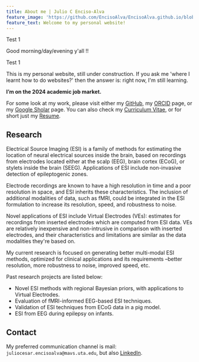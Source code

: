```yaml
---
title: About me | Julio C Enciso-Alva
feature_image: 'https://github.com/EncisoAlva/EncisoAlva.github.io/blob/main/img/banner_TB.jpg'
feature_text: Welcome to my personal website!
---
```


Test 1

Good morning/day/evening y'all !! 

Test 1

This is my personal website, still under construction. If you ask me 'where I learnt how to do websites?' then the answer is: right now, I'm still learning. 

**I’m on the 2024 academic job market.**

For some look at my work, please visit either my [GitHub](https://github.com/EncisoAlva), my [ORCID](https://orcid.org/0000-0002-8315-6849) page, or my [Google Sholar](https://scholar.google.com/citations?hl=en&user=qqw6kegAAAAJ) page.
You can also check my [Curriculum Vitae](https://drive.google.com/file/d/16ffsYed2Ywxk1RU7iuyarOfPSPB4JrA5/view), or for short just my [Resume](https://drive.google.com/file/d/16Z6UiZzPHBGGC_7kaPQ9gTS700gENO_n/view).

## Research

Electrical Source Imaging (ESI) is a family of methods for estimating the location of neural electrical sources inside the brain, based on recordings from electrodes located either at the scalp (EEG), brain cortex (ECoG), or stylets inside the brain (SEEG). Applications of ESI include non-invasive detection of epileptogenic zones.  

Electrode recordings are known to have a high resolution in time and a poor resolution in space, and ESI inherits these characteristics. The inclusion of additional modalities of data, such as fMRI, could be integrated in the ESI formulation to increase its resolution, speed, and robustness to noise. 

Novel applications of ESI include Virtual Electrodes (VEs): estimates for recordings from inserted electrodes which are computed from ESI data. VEs are relatively inexpensive and non-intrusive in comparison with inserted electrodes, and their characteristics and limitations are similar as the data modalities they're based on.  

My current research is focused on generating better multi-modal ESI methods, optimized for clinical applications and its requirements –better resolution, more robustness to noise, improved speed, etc.  

Past research projects are listed below:
* Novel ESI methods with regional Bayesian priors, with applications to Virtual Electrodes. 
* Evaluation of fMRI-informed EEG-based ESI techniques. 
* Validation of ESI techniques from ECoG data in a pig model. 
* ESI from EEG during epilepsy on infants. 

## Contact

My preferred communication channel is mail: `juliocesar.encisoalva@mavs.uta.edu`, but also [LinkedIn](https://www.linkedin.com/in/julio-enciso-alva/).

